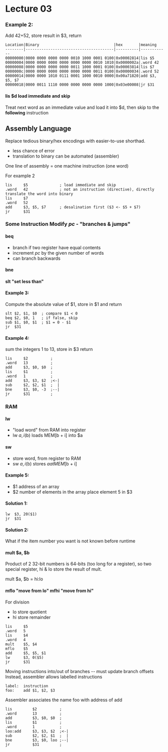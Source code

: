 # Lecture 03

### Example 2:
Add 42+52, store result in $3, return
```
Location|Binary                                 |hex       |meaning
--------|---------------------------------------|----------|------------
00000000|0000 0000 0000 0000 0010 1000 0001 0100|0x00002814|lis $5
00000004|0000 0000 0000 0000 0000 0000 0010 1010|0x0000002a|.word 42
00000008|0000 0000 0000 0000 0011 1000 0001 0100|0x00003814|lis $7
0000000c|0000 0000 0000 0000 0000 0000 0011 0100|0x00000034|.word 52
00000014|0000 0000 1010 0111 0001 1000 0010 0000|0x00a71820|add $3, $5, $7
00000018|0000 0011 1110 0000 0000 0000 0000 1000|0x03e00008|jr $31
```

#### lis $d load immediate and skip
Treat next word as an immediate value and load it into $d, then skip to the **following** instruction

## Assembly Language
Replace tedious binary/hex encodings with easier-to-use shorthad.
* less chance of error
* translation to binary can be automated (assembler)

One line of assembly = one machine instruction (one word)

For example 2
```assembly
lis		$5				; load immediate and skip
.word	42				; not an instruction (directive), directly translate the word into binary
lis		$7
.word	52
add		$3,	$5,	$7		; desalination first ($3 <- $5 + $7)
jr		$31
```

### Some Instruction Modify *pc* - "branches & jumps"
#### beq 
- branch if two register have equal contents
- increment *pc* by the given number of words
- can branch backwards

#### bne
#### slt "set less than"

#### Example 3:
Compute the absolute value of $1, store in $1 and return
```assembly
slt	$2,	$1,	$0	; compare $1 < 0
beq $2,	$0,	1	; if false, skip
sub $1,	$0,	$1	; $1 = 0 - $1
jr	$31
```

#### Example 4:
sum the integers 1 to 13, store in $3 return
```assembly
lis		$2			;
.word	13			;
add		$3,	$0,	$0	;
lis		$1			;  
.word	1			;  
add		$3,	$3,	$2	;<-|
sub		$2,	$2,	$1	;  |
bne		$3,	$0,	-3	;--|
jr		$31			;
```

### RAM

#### lw 
* "load word" from RAM into register
* lw $a, i($b) loads MEM[b + i] into $a

#### sw
* store word, from register to RAM
* sw $a, i($b) stores $a at MEM[$b + i]

#### Example 5:
* $1 address of an array
* $2 number of elements in the array
place element 5 in $3

#### Solution 1:
```assembly
lw	$3,	20($1)
jr	$31
```
#### Solution 2:
What if the item number you want is not known before runtime

#### mult $a, $b
Product of 2 32-bit numbers is 64-bits (too long for a register), so two special register, hi & lo store the result of mult. 

mult $a, $b = hi:lo

#### mflo "move from lo" mfhi "move from hi"

For division
* lo store quotient
* hi store remainder

```assembly
lis		$5
.word	5
lis		$4
.word	4
mult	$5,	$4
mflo	$5
add		$5,	$5,	$1
lw		$3,	0($5)
jr		$31
```
Moving instructions into/out of branches -- must update branch offsets
Instead, assembler allows labelled instructions
```assembly
label:	instruction
foo:	add $1, $2, $3
```
Assembler associates the name foo with address of add
```assembly
lis			$2			;
.word		13			;
add			$3,	$0,	$0	;
lis			$1			;  
.word		1			;  
loo:add		$3,	$3,	$2	;<-|
sub			$2,	$2,	$1	;  |
bne			$3,	$0,	loo	;--|
jr			$31			;
```
